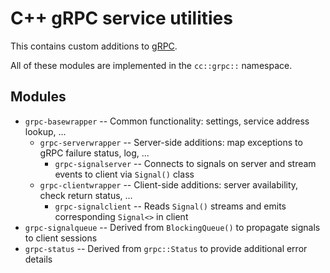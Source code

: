 C++ gRPC service utilities
==========================

This contains custom additions to [gRPC](https://grpc.io/).

All of these modules are implemented in the `cc::grpc::` namespace.

Modules
-------
 * `grpc-basewrapper` -- Common functionality: settings, service address lookup, ...
   * `grpc-serverwrapper` -- Server-side additions: map exceptions to gRPC failure status, log, ...
      * `grpc-signalserver` -- Connects to signals on server and stream events to client via `Signal()` class
   * `grpc-clientwrapper` -- Client-side additions: server availability, check return status, ...
      * `grpc-signalclient` -- Reads `Signal()` streams and emits corresponding `Signal<>` in client
 * `grpc-signalqueue` -- Derived from `BlockingQueue()` to propagate signals to client sessions
 * `grpc-status` -- Derived from `grpc::Status` to provide additional error details
